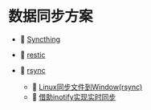 # 数据同步方案

- 📄 [Syncthing](数据同步方案/Syncthing.md)
- 📄 [restic](数据同步方案/restic.md)
- 📑 [rsync](数据同步方案/rsync.md)

  - 📄 [Linux同步文件到Window(rsync)](数据同步方案/rsync/Linux同步文件到Window(rsync).md)
  - 📄 [借助inotify实现实时同步](数据同步方案/rsync/借助inotify实现实时同步.md)

‍
